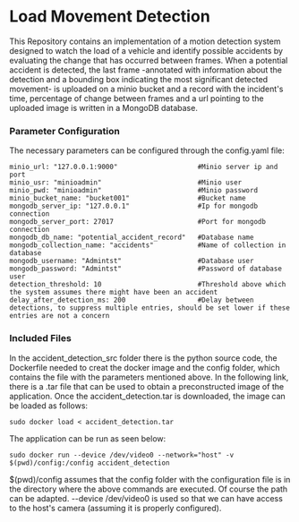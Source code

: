 # Load Movement Detection

This Repository contains an implementation of a motion detection system designed to watch the load of a vehicle and identify possible accidents by evaluating the change that has occurred between frames. When a potential accident is detected, the last frame -annotated with information about the detection and a bounding box indicating the most significant detected movement- is uploaded on a minio bucket and a record with the incident's time, percentage of change between frames and a url pointing to the uploaded image is written in a MongoDB database.

### Parameter Configuration
The necessary parameters can be configured through the config.yaml file:
```
minio_url: "127.0.0.1:9000"                    #Minio server ip and port
minio_usr: "minioadmin"                        #Minio user
minio_pwd: "minioadmin"                        #Minio password
minio_bucket_name: "bucket001"                 #Bucket name
mongodb_server_ip: "127.0.0.1"                 #Ip for mongodb connection
mongodb_server_port: 27017                     #Port for mongodb connection 
mongodb_db_name: "potential_accident_record"   #Database name
mongodb_collection_name: "accidents"           #Name of collection in database
mongodb_username: "Admintst"                   #Database user
mongodb_password: "Admintst"                   #Password of database user
detection_threshold: 10                        #Threshold above which the system assumes there might have been an accident
delay_after_detection_ms: 200                  #Delay between detections, to suppress multiple entries, should be set lower if these entries are not a concern
```
### Included Files

In the accident_detection_src folder there is the python source code, the Dockerfile needed to creat the docker image and the config folder, which contains the file with the parameters mentioned above. In the following link, there is a .tar file that can be used to obtain a preconstructed image of the application. Once the accident_detection.tar is downloaded, the image can be loaded as follows:
```
sudo docker load < accident_detection.tar
```
The application can be run as seen below:
```
sudo docker run --device /dev/video0 --network="host" -v $(pwd)/config:/config accident_detection
```
$(pwd)/config assumes that the config folder with the configuration file is in the directory where the above commands are executed. Of course the path can be adapted. --device /dev/video0 is used so that we can have access to the host's camera (assuming it is properly configured).
